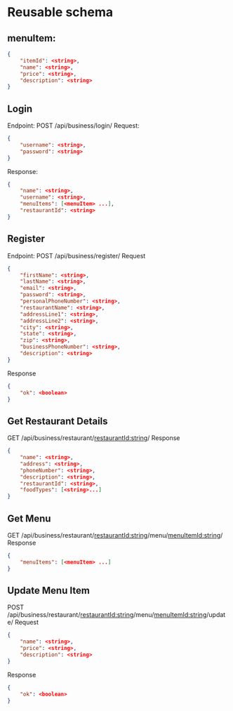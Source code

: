 # Reusable schema 
## menuItem: 
```json
{
    "itemId": <string>,
    "name": <string>,
    "price": <string>,
    "description": <string>
}
```

## Login
Endpoint: POST /api/business/login/
Request:
```json
{
    "username": <string>,
    "password": <string>
}
```

Response:
```json
{
    "name": <string>,
    "username": <string>,
    "menuItems": [<menuItem> ...],
    "restaurantId": <string>
}
```

## Register
Endpoint: POST /api/business/register/
Request
```json
{
    "firstName": <string>,
    "lastName": <string>,
    "email": <string>,
    "password": <string>,
    "personalPhoneNumber": <string>,
    "restaurantName": <string>,
    "addressLine1": <string>,
    "addressLine2": <string>,
    "city": <string>,
    "state": <string>,
    "zip": <string>,
    "businessPhoneNumber": <string>,
    "description": <string>
}
```

Response
```json
{
    "ok": <boolean>
}
```

## Get Restaurant Details
GET /api/business/restaurant/<restaurantId:string>/
Response
```json
{
    "name": <string>,
    "address": <string>,
    "phoneNumber": <string>,
    "description": <string>,
    "restaurantId": <string>,
    "foodTypes": [<string>...]
}
```

## Get Menu
GET /api/business/restaurant/<restaurantId:string>/menu/<menuItemId:string>/
Response
```json
{
    "menuItems": [<menuItem> ...]
}
```

## Update Menu Item
POST /api/business/restaurant/<restaurantId:string>/menu/<menuItemId:string>/update/
Request
```json
{
    "name": <string>,
    "price": <string>,
    "description": <string>
}
```
Response
```json
{
    "ok": <boolean>
}
```